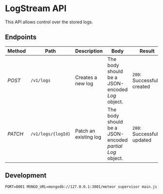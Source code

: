 # LogStream API

This API allows control over the stored logs.

## Endpoints

| Method | Path | Description | Body | Result |
|--------|------|-------------|------|--------|
| *POST* | `/v1/logs` | Creates a new log | The body should be a JSON-encoded _Log_ object. | `200`: Successfully created |
| *PATCH* | `/v1/logs/{logId}` | Patch an existing log | The body should be a JSON-encoded _partial_ _Log_ object. | `200`: Successfully updated |


## Development

```
PORT=8001 MONGO_URL=mongodb://127.0.0.1:3001/meteor supervisor main.js
```
